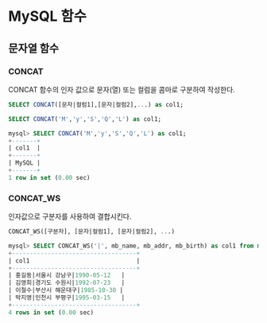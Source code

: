 # MySQL 함수


## 문자열 함수


### CONCAT

CONCAT 함수의 인자 값으로 문자(열) 또는 컬럼을 콤마로 구분하여 작성한다.

``` sql
SELECT CONCAT([문자|컬럼1],[문자|컬럼2],...) as col1;
```


``` sql
SELECT CONCAT('M','y','S','Q','L') as col1;
```
``` sql 
mysql> SELECT CONCAT('M','y','S','Q','L') as col1;
+-------+
| col1  |
+-------+
| MySQL |
+-------+
1 row in set (0.00 sec)
```

### CONCAT_WS

인자값으로 구분자를 사용하여 결합시킨다.

``` sql
CONCAT_WS([구분자], [문자|컬럼1], [문자|컬럼2], ...)

```

``` sql
mysql> SELECT CONCAT_WS('|', mb_name, mb_addr, mb_birth) as col1 from member;
+-----------------------------------+
| col1                              |
+-----------------------------------+
| 홍길동|서울시 강남구|1990-05-12   |
| 김영희|경기도 수원시|1992-07-23   |
| 이철수|부산시 해운대구|1985-10-30 |
| 박지영|인천시 부평구|1995-03-15   |
+-----------------------------------+
4 rows in set (0.00 sec)
```



